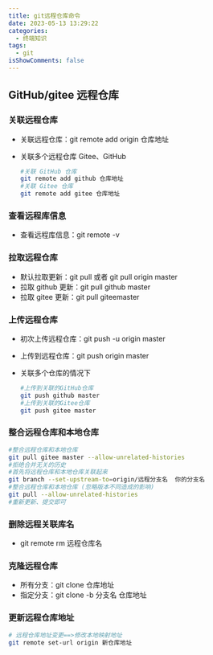 ```yaml
---
title: git远程仓库命令
date: 2023-05-13 13:29:22
categories:
  - 终端知识
tags:
  - git
isShowComments: false
---
```


## GitHub/gitee 远程仓库

### 关联远程仓库

- 关联远程仓库：git remote add origin 仓库地址

- 关联多个远程仓库 Gitee、GitHub

  ```sh
  #关联 GitHub 仓库
  git remote add github 仓库地址
  #关联 Gitee 仓库
  git remote add gitee 仓库地址
  ```

### 查看远程库信息

- 查看远程库信息：git remote -v

### 拉取远程仓库

- 默认拉取更新：git pull 或者 git pull origin master
- 拉取 github 更新：git pull github master
- 拉取 gitee 更新：git pull giteemaster

### 上传远程仓库

- 初次上传远程仓库：git push -u origin master

- 上传到远程仓库：git push origin master

- 关联多个仓库的情况下

  ```sh
  #上传到关联的GitHub仓库
  git push github master
  #上传到关联的Gitee仓库
  git push gitee master
  ```

### 整合远程仓库和本地仓库

```sh
#整合远程仓库和本地仓库
git pull gitee master --allow-unrelated-histories
#拒绝合并无关的历史
#首先将远程仓库和本地仓库关联起来
git branch --set-upstream-to=origin/远程分支名  你的分支名
#整合远程仓库和本地仓库 (忽略版本不同造成的影响)
git pull --allow-unrelated-histories
#重新更新、提交即可
```

### 删除远程关联库名

- git remote rm 远程仓库名

### 克隆远程仓库

- 所有分支：git clone 仓库地址
- 指定分支：git clone -b 分支名 仓库地址

### 更新远程仓库地址

```sh
# 远程仓库地址变更==>修改本地映射地址
git remote set-url origin 新仓库地址
```
